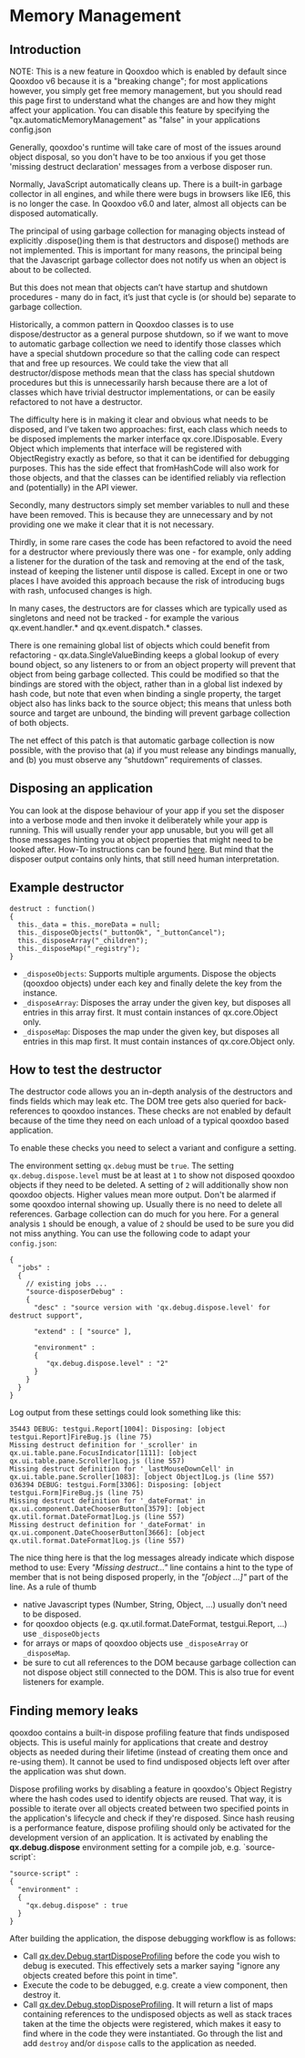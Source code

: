 Memory Management
=================

Introduction
------------

NOTE: This is a new feature in Qooxdoo which is enabled by default since Qooxdoo
v6 because it is a "breaking change"; for most applications however, you simply
get free memory management, but you should read this page first to understand
what the changes are and how they might affect your application. You can disable
this feature by specifying the "qx.automaticMemoryManagement" as "false" in your
applications config.json

Generally, qooxdoo's runtime will take care of most of the issues around object
disposal, so you don't have to be too anxious if you get those 'missing destruct
declaration' messages from a verbose disposer run.

Normally, JavaScript automatically cleans up. There is a built-in garbage
collector in all engines, and while there were bugs in browsers like IE6, this
is no longer the case. In Qooxdoo v6.0 and later, almost all objects can be
disposed automatically.

The principal of using garbage collection for managing objects instead of
explicitly .dispose()ing them is that destructors and dispose() methods are not
implemented. This is important for many reasons, the principal being that the
Javascript garbage collector does not notify us when an object is about to be
collected.

But this does not mean that objects can’t have startup and shutdown procedures -
many do in fact, it’s just that cycle is (or should be) separate to garbage
collection.

Historically, a common pattern in Qooxdoo classes is to use dispose/destructor
as a general purpose shutdown, so if we want to move to automatic garbage
collection we need to identify those classes which have a special shutdown
procedure so that the calling code can respect that and free up resources. We
could take the view that all destructor/dispose methods mean that the class has
special shutdown procedures but this is unnecessarily harsh because there are a
lot of classes which have trivial destructor implementations, or can be easily
refactored to not have a destructor.

The difficulty here is in making it clear and obvious what needs to be disposed,
and I’ve taken two approaches: first, each class which needs to be disposed
implements the marker interface qx.core.IDisposable. Every Object which
implements that interface will be registered with ObjectRegistry exactly as
before, so that it can be identified for debugging purposes. This has the side
effect that fromHashCode will also work for those objects, and that the classes
can be identified reliably via reflection and (potentially) in the API viewer.

Secondly, many destructors simply set member variables to null and these have
been removed. This is because they are unnecessary and by not providing one we
make it clear that it is not necessary.

Thirdly, in some rare cases the code has been refactored to avoid the need for a
destructor where previously there was one - for example, only adding a listener
for the duration of the task and removing at the end of the task, instead of
keeping the listener until dispose is called. Except in one or two places I have
avoided this approach because the risk of introducing bugs with rash, unfocused
changes is high.

In many cases, the destructors are for classes which are typically used as
singletons and need not be tracked - for example the various qx.event.handler.\*
and qx.event.dispatch.\* classes.

There is one remaining global list of objects which could benefit from
refactoring - qx.data.SingleValueBinding keeps a global lookup of every bound
object, so any listeners to or from an object property will prevent that object
from being garbage collected. This could be modified so that the bindings are
stored with the object, rather than in a global list indexed by hash code, but
note that even when binding a single property, the target object also has links
back to the source object; this means that unless both source and target are
unbound, the binding will prevent garbage collection of both objects.

The net effect of this patch is that automatic garbage collection is now
possible, with the proviso that (a) if you must release any bindings manually,
and (b) you must observe any “shutdown” requirements of classes.

Disposing an application
------------------------

You can look at the dispose behaviour of your app if you set the disposer into a
verbose mode and then invoke it deliberately while your app is running. This
will usually render your app unusable, but you will get all those messages
hinting you at object properties that might need to be looked after. How-To
instructions can be found [here](#how-to-test-the-destructor). But mind that the
disposer output contains only hints, that still need human interpretation.

Example destructor
------------------

    destruct : function()
    {
      this._data = this._moreData = null;
      this._disposeObjects("_buttonOk", "_buttonCancel");
      this._disposeArray("_children");
      this._disposeMap("_registry");
    }

-   `_disposeObjects`: Supports multiple arguments. Dispose the objects (qooxdoo objects) under each key and finally delete the key from the instance.
-   `_disposeArray`: Disposes the array under the given key, but disposes all entries in this array first. It must contain instances of qx.core.Object only.
-   `_disposeMap`: Disposes the map under the given key, but disposes all entries in this map first. It must contain instances of qx.core.Object only.

How to test the destructor
--------------------------

The destructor code allows you an in-depth analysis of the destructors and finds
fields which may leak etc. The DOM tree gets also queried for back-references to
qooxdoo instances. These checks are not enabled by default because of the time
they need on each unload of a typical qooxdoo based application.

To enable these checks you need to select a variant and configure a setting.

The environment setting `qx.debug` must be `true`. The setting
`qx.debug.dispose.level` must be at least at `1` to show not disposed qooxdoo
objects if they need to be deleted. A setting of `2` will additionally show non
qooxdoo objects. Higher values mean more output. Don't be alarmed if some
qooxdoo internal showing up. Usually there is no need to delete all references.
Garbage collection can do much for you here. For a general analysis `1` should
be enough, a value of `2` should be used to be sure you did not miss anything.
You can use the following code to adapt your `config.json`:

    {
      "jobs" :
      {
        // existing jobs ...
        "source-disposerDebug" :
        {
          "desc" : "source version with 'qx.debug.dispose.level' for destruct support",

          "extend" : [ "source" ],

          "environment" :
          {
             "qx.debug.dispose.level" : "2"
          }
        }
      }
    }


Log output from these settings could look something like this:

    35443 DEBUG: testgui.Report[1004]: Disposing: [object testgui.Report]FireBug.js (line 75)
    Missing destruct definition for '_scroller' in qx.ui.table.pane.FocusIndicator[1111]: [object qx.ui.table.pane.Scroller]Log.js (line 557)
    Missing destruct definition for '_lastMouseDownCell' in qx.ui.table.pane.Scroller[1083]: [object Object]Log.js (line 557)
    036394 DEBUG: testgui.Form[3306]: Disposing: [object testgui.Form]FireBug.js (line 75)
    Missing destruct definition for '_dateFormat' in qx.ui.component.DateChooserButton[3579]: [object qx.util.format.DateFormat]Log.js (line 557)
    Missing destruct definition for '_dateFormat' in qx.ui.component.DateChooserButton[3666]: [object qx.util.format.DateFormat]Log.js (line 557)

The nice thing here is that the log messages already indicate which dispose method to use: Every *"Missing destruct..."* line contains a hint to the type of member that is not being disposed properly, in the *"[object ...]"* part of the line. As a rule of thumb

-   native Javascript types (Number, String, Object, ...) usually don't need to be disposed.
-   for qooxdoo objects (e.g. qx.util.format.DateFormat, testgui.Report, ...) use `_disposeObjects`
-   for arrays or maps of qooxdoo objects use `_disposeArray` or `_disposeMap`.
-   be sure to cut all references to the DOM because garbage collection can not dispose object still connected to the DOM. This is also true for event listeners for example.

Finding memory leaks
--------------------

qooxdoo contains a built-in dispose profiling feature that finds undisposed
objects. This is useful mainly for applications that create and destroy objects
as needed during their lifetime (instead of creating them once and re-using
them). It cannot be used to find undisposed objects left over after the
application was shut down.

Dispose profiling works by disabling a feature in qooxdoo's Object Registry
where the hash codes used to identify objects are reused. That way, it is
possible to iterate over all objects created between two specified points in the
application's lifecycle and check if they're disposed. Since hash reusing is a
performance feature, dispose profiling should only be activated for the
development version of an application. It is activated by enabling the
**qx.debug.dispose** environment setting for a compile job, e.g.
\`source-script\`:

    "source-script" :
    {
      "environment" :
      {
        "qx.debug.dispose" : true
      }
    }

After building the application, the dispose debugging workflow is as follows:

-   Call
[qx.dev.Debug.startDisposeProfiling](http://www.qooxdoo.org/devel/api/#qx.dev.Debug~startDisposeProfiling)
before the code you wish to debug is executed. This effectively sets a marker
saying "ignore any objects created before this point in time".
-   Execute the code to be debugged, e.g. create a view component, then destroy it.
-   Call [qx.dev.Debug.stopDisposeProfiling](http://www.qooxdoo.org/devel/api/#qx.dev.Debug~stopDisposeProfiling). It will return a list of maps containing references to the undisposed objects as well as stack traces taken at the time the objects were registered, which makes it easy to find where in the code they were instantiated. Go through the list and add `destroy` and/or `dispose` calls to the application as needed.

